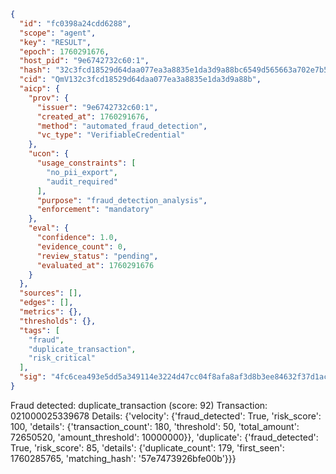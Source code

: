 ```json
{
  "id": "fc0398a24cdd6288",
  "scope": "agent",
  "key": "RESULT",
  "epoch": 1760291676,
  "host_pid": "9e6742732c60:1",
  "hash": "32c3fcd18529d64daa077ea3a8835e1da3d9a88bc6549d565663a702e7b58f64",
  "cid": "QmV132c3fcd18529d64daa077ea3a8835e1da3d9a88b",
  "aicp": {
    "prov": {
      "issuer": "9e6742732c60:1",
      "created_at": 1760291676,
      "method": "automated_fraud_detection",
      "vc_type": "VerifiableCredential"
    },
    "ucon": {
      "usage_constraints": [
        "no_pii_export",
        "audit_required"
      ],
      "purpose": "fraud_detection_analysis",
      "enforcement": "mandatory"
    },
    "eval": {
      "confidence": 1.0,
      "evidence_count": 0,
      "review_status": "pending",
      "evaluated_at": 1760291676
    }
  },
  "sources": [],
  "edges": [],
  "metrics": {},
  "thresholds": {},
  "tags": [
    "fraud",
    "duplicate_transaction",
    "risk_critical"
  ],
  "sig": "4fc6cea493e5dd5a349114e3224d47cc04f8afa8af3d8b3ee84632f37d1ac9b9"
}
```

Fraud detected: duplicate_transaction (score: 92)
Transaction: 021000025339678
Details: {'velocity': {'fraud_detected': True, 'risk_score': 100, 'details': {'transaction_count': 180, 'threshold': 50, 'total_amount': 72650520, 'amount_threshold': 10000000}}, 'duplicate': {'fraud_detected': True, 'risk_score': 85, 'details': {'duplicate_count': 179, 'first_seen': 1760285765, 'matching_hash': '57e7473926bfe00b'}}}